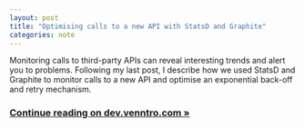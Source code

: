 ```yaml
---
layout: post
title: "Optimising calls to a new API with StatsD and Graphite"
categories: note
---
```

Monitoring calls to third-party APIs can reveal interesting trends and alert you to problems. Following my last post, I describe how we used StatsD and Graphite to monitor calls to a new API and optimise an exponential back-off and retry mechanism.

### [Continue reading on dev.venntro.com &raquo;]

[Continue reading on dev.venntro.com &raquo;]: http://globaldev.co.uk/2014/07/optimising-calls-to-a-new-api-with-statsd-and-graphite/
